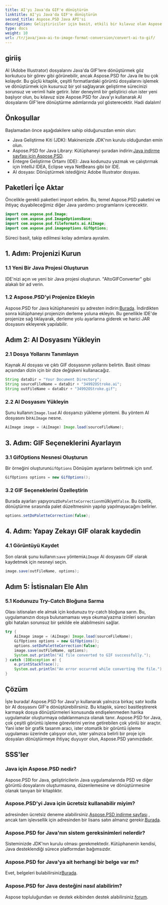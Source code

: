 ```yaml
---
title: AI'yı Java'da GIF'e dönüştürün
linktitle: AI'yı Java'da GIF'e dönüştürün
second_title: Aspose.PSD Java API'si
description: Geliştiriciler için basit, etkili bir kılavuz olan Aspose.PSD ile AI'yı Java'da GIF'e dönüştürün. Sorunsuz dönüşüm için önkoşulları, adımları ve SSS'leri öğrenin.
type: docs
weight: 10
url: /tr/java/java-ai-to-image-format-conversion/convert-ai-to-gif/
---
```

## giriiş
AI (Adobe Illustrator) dosyalarını Java'da GIF'lere dönüştürmek göz korkutucu bir görev gibi görünebilir, ancak Aspose.PSD for Java ile bu çok kolaydır. Bu güçlü kitaplık, çeşitli formatlardaki görüntü dosyalarını işlemek ve dönüştürmek için kusursuz bir yol sağlayarak geliştirme sürecinizi sorunsuz ve verimli hale getirir. İster deneyimli bir geliştirici olun ister yeni başlıyor olun, bu kılavuz size Aspose.PSD for Java'yı kullanarak AI dosyalarını GIF'lere dönüştürme adımlarında yol gösterecektir. Hadi dalalım!
## Önkoşullar
Başlamadan önce aşağıdakilere sahip olduğunuzdan emin olun:
- Java Geliştirme Kiti (JDK): Makinenizde JDK'nın kurulu olduğundan emin olun.
- Aspose.PSD for Java Library: Kütüphaneyi şuradan indirin:[Java indirme sayfası için Aspose.PSD](https://releases.aspose.com/psd/java/).
- Entegre Geliştirme Ortamı (IDE): Java kodunuzu yazmak ve çalıştırmak için IntelliJ IDEA, Eclipse veya NetBeans gibi bir IDE.
- AI dosyası: Dönüştürmek istediğiniz Adobe Illustrator dosyası.
## Paketleri İçe Aktar
Öncelikle gerekli paketleri import edelim. Bu, temel Aspose.PSD paketini ve ihtiyaç duyabileceğimiz diğer Java yardımcı programlarını içerecektir.
```java
import com.aspose.psd.Image;
import com.aspose.psd.ImageOptionsBase;
import com.aspose.psd.fileformats.ai.AiImage;
import com.aspose.psd.imageoptions.GifOptions;
```
Süreci basit, takip edilmesi kolay adımlara ayıralım.
## 1. Adım: Projenizi Kurun
### 1.1 Yeni Bir Java Projesi Oluşturun
IDE'nizi açın ve yeni bir Java projesi oluşturun. "AItoGIFConverter" gibi alakalı bir ad verin.
### 1.2 Aspose.PSD'yi Projenize Ekleyin
 Aspose.PSD for Java kütüphanesini şu adresten indirin:[Burada](https://releases.aspose.com/psd/java/). İndirdikten sonra kütüphaneyi projenizin derleme yoluna ekleyin. Bu genellikle IDE'de projenize sağ tıklayarak, derleme yolu ayarlarına giderek ve harici JAR dosyasını ekleyerek yapılabilir.
## Adım 2: AI Dosyasını Yükleyin
### 2.1 Dosya Yollarını Tanımlayın
Kaynak AI dosyası ve çıktı GIF dosyasının yollarını belirtin. Basit olması açısından dizin için bir dize değişkeni kullanacağız.
```java
String dataDir = "Your Document Directory";
String sourceFileName = dataDir + "34992OStroke.ai";
String outFileName = dataDir + "34992OStroke.gif";
```
### 2.2 AI Dosyasını Yükleyin
 Şunu kullanın:`Image.load` AI dosyanızı yükleme yöntemi. Bu yöntem AI dosyasını bir`AiImage` nesne.
```java
AiImage image = (AiImage) Image.load(sourceFileName);
```
## 3. Adım: GIF Seçeneklerini Ayarlayın
### 3.1 GifOptions Nesnesi Oluşturun
 Bir örneğini oluşturun`GifOptions` Dönüşüm ayarlarını belirtmek için sınıf.
```java
GifOptions options = new GifOptions();
```
### 3.2 GIF Seçeneklerini Özelleştirin
 Burada ayarları yapıyoruz`DoPaletteCorrection`mülkiyet`false`. Bu özellik, dönüştürme sırasında palet düzeltmesinin yapılıp yapılmayacağını belirler.
```java
options.setDoPaletteCorrection(false);
```
## 4. Adım: Yapay Zekayı GIF olarak kaydedin
### 4.1 Görüntüyü Kaydet
 Son olarak şunu kullanın:`save` yöntemi`AiImage` AI dosyasını GIF olarak kaydetmek için nesneyi seçin.
```java
image.save(outFileName, options);
```
## Adım 5: İstisnaları Ele Alın
### 5.1 Kodunuzu Try-Catch Bloğuna Sarma
Olası istisnaları ele almak için kodunuzu try-catch bloğuna sarın. Bu, uygulamanızın dosya bulunamaması veya okuma/yazma izinleri sorunları gibi hataları sorunsuz bir şekilde ele alabilmesini sağlar.
```java
try {
    AiImage image = (AiImage) Image.load(sourceFileName);
    GifOptions options = new GifOptions();
    options.setDoPaletteCorrection(false);
    image.save(outFileName, options);
    System.out.println("AI file converted to GIF successfully.");
} catch (IOException e) {
    e.printStackTrace();
    System.out.println("An error occurred while converting the file.");
}
```
## Çözüm
İşte burada! Aspose.PSD for Java'yı kullanarak yalnızca birkaç satır kodla bir AI dosyasını GIF'e dönüştürebilirsiniz. Bu kitaplık, süreci basitleştirerek karmaşık dosya dönüştürmeleri konusunda endişelenmeden harika uygulamalar oluşturmaya odaklanmanıza olanak tanır. 
Aspose.PSD for Java, çok çeşitli görüntü işleme görevlerini yerine getirebilen çok yönlü bir araçtır. Yani ister bir grafik tasarım aracı, ister otomatik bir görüntü işleme uygulaması üzerinde çalışıyor olun, ister yalnızca belirli bir proje için dosyaları dönüştürmeye ihtiyaç duyuyor olun, Aspose.PSD yanınızdadır.
## SSS'ler
### Java için Aspose.PSD nedir?
Aspose.PSD for Java, geliştiricilerin Java uygulamalarında PSD ve diğer görüntü dosyalarını oluşturmasına, düzenlemesine ve dönüştürmesine olanak tanıyan bir kitaplıktır.
### Aspose.PSD'yi Java için ücretsiz kullanabilir miyim?
 adresinden ücretsiz deneme alabilirsiniz.[Aspose.PSD indirme sayfası](https://releases.aspose.com/) , ancak tam işlevsellik için adresinden bir lisans satın almanız gerekir.[Burada](https://purchase.aspose.com/buy).
### Aspose.PSD for Java'nın sistem gereksinimleri nelerdir?
Sisteminizde JDK'nın kurulu olması gerekmektedir. Kütüphanenin kendisi, Java desteklendiği sürece platformdan bağımsızdır.
### Aspose.PSD for Java'ya ait herhangi bir belge var mı?
 Evet, belgeleri bulabilirsiniz[Burada](https://reference.aspose.com/psd/java/).
### Aspose.PSD for Java desteğini nasıl alabilirim?
Aspose topluluğundan ve destek ekibinden destek alabilirsiniz.[forum](https://forum.aspose.com/c/psd/34).